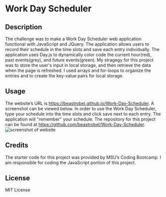 # Work Day Scheduler

## Description

The challenge was to make a Work Day Scheduler web application functional with JavaScript and JQuery. The application allows users to record their schedule in the time slots and save each entry individually. The application uses Day.js to dynamically color code the current hour(red), past events(grey), and future events(green). My stragegy for this project was to store the user's input in local storage, and then retrieve the data when the page is refreshed. I used arrays and for-loops to organize the entries and to create the key-value pairs for local storage.  

## Usage

The website’s URL is https://beastrobel.github.io/Work-Day-Scheduler. A screenshot can be viewed below. In order to use the Work Day Scheduler, type your schedule into the time slots and click save next to each entry. The application will "remember" your schedule. The repository for this project can be found at https://github.com/beastrobel/Work-Day-Scheduler.
![screenshot of website](./Work-Day-Scheduler.png)

## Credits

The starter code for this project was provided by MSU’s Coding Bootcamp. I am responsible for coding the JavaScript portion of this project.

## License

MIT License
